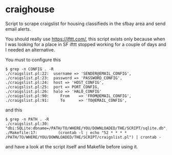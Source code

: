 craighouse
==========

Script to scrape craigslist for housing classifieds in the sfbay area and send email alerts.

You should really use https://ifttt.com/, this script exists only because when I was looking for a place in SF ifttt stopped working for a couple of days and I needed an alternative.

You must to configure this

```
$ grep -n CONFIG . -R
./craigslist.pl:22:  username => 'SENDER@EMAIL_CONFIG',
./craigslist.pl:23:  password => 'PASSWORD_CONFIG',
./craigslist.pl:24:  host => 'HOST_CONFIG',
./craigslist.pl:25:  port => PORT_CONFIG,
./craigslist.pl:26:  halo => 'HALO_CONFIG'
./craigslist.pl:90:     From    => 'FROM@EMAIL_CONFIG',
./craigslist.pl:91:     To      => 'TO@EMAIL_CONFIG',
```

and this

```
$ grep -n PATH . -R
./craigslist.pl:30:    "dbi:SQLite:dbname=/PATH/TO/WHERE/YOU/DOWNLOADED/THE/SCRIPT/sqlite.db",
./Makefile:17:	       (crontab -l ; echo "52 * * * * /PATH/TO/WHERE/YOU/DOWNLOADED/THE/SCRIPT/craigslist.pl") | crontab -
```

and have a look at the script itself and Makefile before using it.